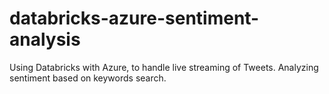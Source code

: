 # databricks-azure-sentiment-analysis
Using Databricks with Azure, to handle live streaming of Tweets. Analyzing sentiment based on keywords search.

